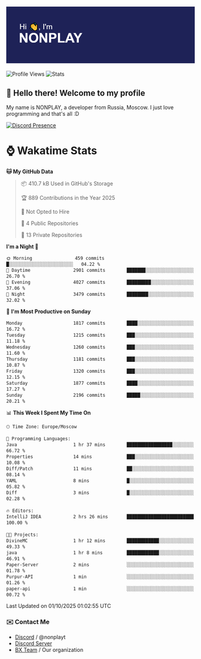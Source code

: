 ![Discord Presence](./header.png)
<br></br>
![Profile Views](https://komarev.com/ghpvc/?username=NONPLAYT&color=blue&style=for-the-badge)
![Stats](https://img.shields.io/badge/0%25-OPTIMIZED-orange?style=for-the-badge)


## :wave: Hello there! Welcome to my profile

My name is NONPLAY, a developer from Russia, Moscow. I just love programming and that's all :D

[![Discord Presence](https://lanyard.cnrad.dev/api/597087584090587177?showDisplayName=true)](https://discord.com/users/597087584090587177) 

# ⌚ Wakatime Stats

<!--START_SECTION:waka-->
**🐱 My GitHub Data** 

> 📦 410.7 kB Used in GitHub's Storage 
 > 
> 🏆 889 Contributions in the Year 2025
 > 
> 🚫 Not Opted to Hire
 > 
> 📜 4 Public Repositories 
 > 
> 🔑 13 Private Repositories 
 > 
**I'm a Night 🦉** 

```text
🌞 Morning                459 commits         █░░░░░░░░░░░░░░░░░░░░░░░░   04.22 % 
🌆 Daytime                2901 commits        ███████░░░░░░░░░░░░░░░░░░   26.70 % 
🌃 Evening                4027 commits        █████████░░░░░░░░░░░░░░░░   37.06 % 
🌙 Night                  3479 commits        ████████░░░░░░░░░░░░░░░░░   32.02 % 
```
📅 **I'm Most Productive on Sunday** 

```text
Monday                   1817 commits        ████░░░░░░░░░░░░░░░░░░░░░   16.72 % 
Tuesday                  1215 commits        ███░░░░░░░░░░░░░░░░░░░░░░   11.18 % 
Wednesday                1260 commits        ███░░░░░░░░░░░░░░░░░░░░░░   11.60 % 
Thursday                 1181 commits        ███░░░░░░░░░░░░░░░░░░░░░░   10.87 % 
Friday                   1320 commits        ███░░░░░░░░░░░░░░░░░░░░░░   12.15 % 
Saturday                 1877 commits        ████░░░░░░░░░░░░░░░░░░░░░   17.27 % 
Sunday                   2196 commits        █████░░░░░░░░░░░░░░░░░░░░   20.21 % 
```


📊 **This Week I Spent My Time On** 

```text
🕑︎ Time Zone: Europe/Moscow

💬 Programming Languages: 
Java                     1 hr 37 mins        █████████████████░░░░░░░░   66.72 % 
Properties               14 mins             ███░░░░░░░░░░░░░░░░░░░░░░   10.08 % 
Diff/Patch               11 mins             ██░░░░░░░░░░░░░░░░░░░░░░░   08.14 % 
YAML                     8 mins              █░░░░░░░░░░░░░░░░░░░░░░░░   05.82 % 
Diff                     3 mins              █░░░░░░░░░░░░░░░░░░░░░░░░   02.28 % 

🔥 Editors: 
IntelliJ IDEA            2 hrs 26 mins       █████████████████████████   100.00 % 

🐱‍💻 Projects: 
DivineMC                 1 hr 12 mins        ████████████░░░░░░░░░░░░░   49.33 % 
java                     1 hr 8 mins         ████████████░░░░░░░░░░░░░   46.91 % 
Paper-Server             2 mins              ░░░░░░░░░░░░░░░░░░░░░░░░░   01.78 % 
Purpur-API               1 min               ░░░░░░░░░░░░░░░░░░░░░░░░░   01.26 % 
paper-api                1 min               ░░░░░░░░░░░░░░░░░░░░░░░░░   00.72 % 
```


 Last Updated on 01/10/2025 01:02:55 UTC
<!--END_SECTION:waka-->

### ✉️ Contact Me

- [Discord](https://discord.com/users/597087584090587177) / @nonplayt
- [Discord Server](https://discord.gg/qNyybSSPm5)
- [BX Team](https://github.com/BX-Team) / Our organization
